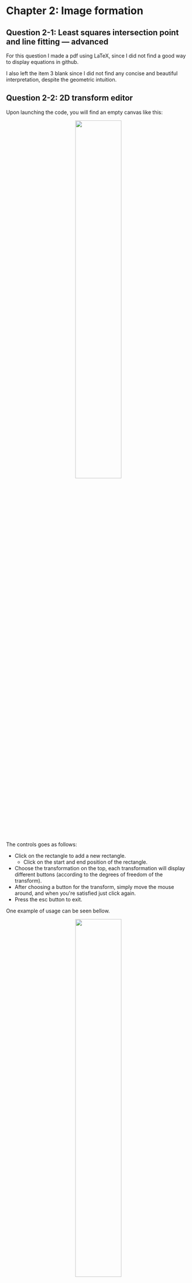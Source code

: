 # Chapter 2: Image formation

## Question 2-1: Least squares intersection point and line fitting — advanced

For this question I made a pdf using LaTeX, since I did not find a good way to display equations in github.

I also left the item 3 blank since I did not find any concise and beautiful interpretation, despite the geometric intuition.

## Question 2-2: 2D transform editor

Upon launching the code, you will find an empty canvas like this:

<p align="center">
<img src="images/q2-2a.png" width="50%">
</p>


The controls goes as follows:
* Click on the rectangle to add a new rectangle.
  * Click on the start and end position of the rectangle.
* Choose the transformation on the top, each transformation will display different buttons (according to the degrees of freedom of the transform).
* After choosing a button for the transform, simply move the mouse around, and when you're satisfied just click again.
* Press the esc button to exit.

One example of usage can be seen bellow.

<p align="center">
<img src="images/q2-2b.png" width="50%">
</p>

Note that, the rectangles are transformed by transforming their vertices and linking them again, since doing a naive for loop at each pixel would be extremely slow.

The save button was not used for saving, instead I tried to do something different and used it to put an image over the rectangle. But by doing this, we cannot continue with the approach of transforming only the corners, we must make a point-wise transformation, this is why the program gets extremely slow.

One example from such usage can be seen here:

<p align="center">
<img src="images/q2-2c.png" width="50%">
</p>

Some comments about this question:

* The code is extremely slow and inefficient, ard there is a lot of room for improvement.
* We can clearly see by the Lena image that interpolation was not performed, so we have these white spots.
* I started coding without having a clear idea about how to do it, and I ended up with spaghetti code. I'll try to change this behavior in future questions.

## Question 2-3: 3D viewer

In this question, I start with an initial camera center, the camera optical axis and the camera's field of view (fov). Then the use can control the displayed image by using the buttons WASD, as in common fps games. The only difference is that the A and D buttons actually rotate the camera, instead of translating like usual games.

The image generation was not feasible for real time interaction, it would take 16s to generate a single frame, to overcome this, I used [numba](http://numba.pydata.org/) in order to speed-up my implementation.

<p align="center">
<img src="images/infinite_checkerboard.gif" width="65%">
</p>

## Question 2-4: Focus distance and depth of field

The code for the plots is inside question2-4.py, and the formula deduction is in question2-4.pdf. For the first item we obtain the following progression of the focus distances:

<p align="center">
<img src="images/q2-4a.png" width="40%">
</p>

For the second item, we find the formula for the Depth of Field, and use it to compute the plot for the third item, which gives the DOF as we zoom in.

<p align="center">
<img src="images/dof.png" width="40%">
</p>

## Question 2-7: Gamma correction in image stitching

In this question, I got an image from Google Images that represented a scene with different exposures, the image I got was this one:

<p align="center">
<img src="images/exposure2.jpg" width="60%">
</p>

I then tried to correct it by linearly adjusting the values, since one would guess that the camera receiving brightness changes linearly with the exposure. I just didn't know if I should do that after doing the gamma correction or not. I tried firstly without the gamma correction and I obtained the following:

<p align="center">
<img src="images/saved_exposure_b.png" width="60%">
</p>

Which managed to stich the first two parts, but not the last one. I then again tried with the gamma correction:

<p align="center">
<img src="images/saved_exposure_a.png" width="60%">
</p>

And again the same problem! I conjectured that there was another modification in the last image, such that simply linearly trying to adjust won't make it. Note that the numbers in each image is the factor by which the values were multiplied.


## Question 2-8: Skin color detection

For this question I decided to work on HSV color space, since there I could probably find a better way to threshold the image for the skin color. In order to find the good values to threshold, I first took a look at each channel for a single frame:

<p align="center">
<img src="images/q2-8a.png" width="80%">
</p>

We can clearly see that the value channel won't help us much, so we make a 2D scatterplot using the Hue and Saturation values.

<p align="center">
<img src="images/q2-8b.png" width="60%">
</p>

Now we can see that the values corresponding to my skin tone are located in low and high Hue values, and small saturation values. By applying a chosen threshold and doing some morphological operations on the mask in order to reduce noise, and we obtain:

<p align="center">
<img src="images/q2-8c.png" width="60%">
</p>

Where I changed the "skin pixels" to green (0, 255, 0).
